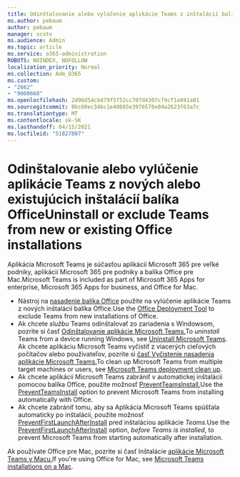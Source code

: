 ```yaml
---
title: Odinštalovanie alebo vylúčenie aplikácie Teams z inštalácií balíka Office
ms.author: pebaum
author: pebaum
manager: scotv
ms.audience: Admin
ms.topic: article
ms.service: o365-administration
ROBOTS: NOINDEX, NOFOLLOW
localization_priority: Normal
ms.collection: Adm_O365
ms.custom:
- "2662"
- "9000660"
ms.openlocfilehash: 2d96d54cb479f5f52cc707d4307cf9cf1e891a01
ms.sourcegitcommit: 8bc60ec34bc1e40685e3976576e04a2623f63a7c
ms.translationtype: MT
ms.contentlocale: sk-SK
ms.lasthandoff: 04/15/2021
ms.locfileid: "51827807"
---
```

# <a name="uninstall-or-exclude-teams-from-new-or-existing-office-installations"></a><span data-ttu-id="2b68b-102">Odinštalovanie alebo vylúčenie aplikácie Teams z nových alebo existujúcich inštalácií balíka Office</span><span class="sxs-lookup"><span data-stu-id="2b68b-102">Uninstall or exclude Teams from new or existing Office installations</span></span>

<span data-ttu-id="2b68b-103">Aplikácia Microsoft Teams je súčasťou aplikácií Microsoft 365 pre veľké podniky, aplikácií Microsoft 365 pre podniky a balíka Office pre Mac.</span><span class="sxs-lookup"><span data-stu-id="2b68b-103">Microsoft Teams is included as part of Microsoft 365 Apps for enterprise, Microsoft 365 Apps for business, and Office for Mac.</span></span>

- <span data-ttu-id="2b68b-104">Nástroj na [nasadenie balíka Office](https://docs.microsoft.com/deployoffice/teams-install#how-to-exclude-microsoft-teams-from-new-installations-of-microsoft-365-apps) použite na vylúčenie aplikácie Teams z nových inštalácií balíka Office.</span><span class="sxs-lookup"><span data-stu-id="2b68b-104">Use the [Office Deployment Tool](https://docs.microsoft.com/deployoffice/teams-install#how-to-exclude-microsoft-teams-from-new-installations-of-microsoft-365-apps) to exclude Teams from new installations of Office.</span></span>
- <span data-ttu-id="2b68b-105">Ak chcete *službu* Teams odinštalovať zo zariadenia s Windowsom, pozrite si časť [Odinštalovanie aplikácie Microsoft Teams.](https://support.office.com/article/3b159754-3c26-4952-abe7-57d27f5f4c81)</span><span class="sxs-lookup"><span data-stu-id="2b68b-105">To *uninstall* Teams from a device running Windows, see [Uninstall Microsoft Teams](https://support.office.com/article/3b159754-3c26-4952-abe7-57d27f5f4c81).</span></span> <span data-ttu-id="2b68b-106">Ak chcete aplikáciu Microsoft Teams vyčistiť z viacerých cieľových počítačov alebo používateľov, pozrite si [časť Vyčistenie nasadenia aplikácie Microsoft Teams.](https://docs.microsoft.com/microsoftteams/scripts/powershell-script-teams-deployment-clean-up)</span><span class="sxs-lookup"><span data-stu-id="2b68b-106">To clean up Microsoft Teams from multiple target machines or users, see [Microsoft Teams deployment clean up](https://docs.microsoft.com/microsoftteams/scripts/powershell-script-teams-deployment-clean-up).</span></span>
- <span data-ttu-id="2b68b-107">Ak chcete aplikácii Microsoft Teams zabrániť v automatickej inštalácii pomocou balíka Office, použite možnosť [PreventTeamsInstall.](https://docs.microsoft.com/deployoffice/teams-install#use-group-policy-to-control-the-installation-of-microsoft-teams
)</span><span class="sxs-lookup"><span data-stu-id="2b68b-107">Use the [PreventTeamsInstall](https://docs.microsoft.com/deployoffice/teams-install#use-group-policy-to-control-the-installation-of-microsoft-teams
) option to prevent Microsoft Teams from installing automatically with Office.</span></span>
- <span data-ttu-id="2b68b-108">Ak chcete zabrániť tomu, aby sa Aplikácia Microsoft Teams spúšťala automaticky po inštalácii, použite možnosť [PreventFirstLaunchAfterInstall](https://docs.microsoft.com/deployoffice/teams-install#use-group-policy-to-prevent-microsoft-teams-from-starting-automatically-after-installation) pred inštaláciou aplikácie *Teams.*</span><span class="sxs-lookup"><span data-stu-id="2b68b-108">Use the [PreventFirstLaunchAfterInstall](https://docs.microsoft.com/deployoffice/teams-install#use-group-policy-to-prevent-microsoft-teams-from-starting-automatically-after-installation) option, *before Teams is installed*, to prevent Microsoft Teams from starting automatically after installation.</span></span>

<span data-ttu-id="2b68b-109">Ak používate Office pre Mac, pozrite si časť Inštalácie [aplikácie Microsoft Teams v Macu.](https://docs.microsoft.com/deployoffice/teams-install#microsoft-teams-installations-on-a-mac)</span><span class="sxs-lookup"><span data-stu-id="2b68b-109">If you're using Office for Mac, see [Microsoft Teams installations on a Mac](https://docs.microsoft.com/deployoffice/teams-install#microsoft-teams-installations-on-a-mac).</span></span>